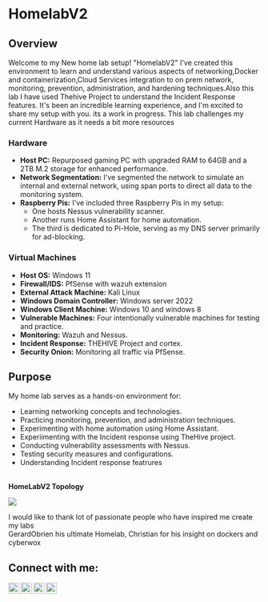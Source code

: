 # HomelabV2
## Overview
Welcome to my New home lab setup! "HomelabV2" I've created this environment to learn and understand various aspects of networking,Docker and containerization,Cloud Services integration to on prem network, monitoring, prevention, administration, and hardening techniques.Also this lab I have used Thehive Project to understand the Incident Response features. It's been an incredible learning experience, and I'm excited to share my setup with you. its a work in progress. This lab challenges my current Hardware as it needs a bit more resources

### Hardware
- **Host PC:** Repurposed gaming PC with upgraded RAM to 64GB and a 2TB M.2 storage for enhanced performance.
- **Network Segmentation:** I've segmented the network to simulate an internal and external network, using span ports to direct all data to the monitoring system.
- **Raspberry Pis:** I've included three Raspberry Pis in my setup:
  - One hosts Nessus vulnerability scanner.
  - Another runs Home Assistant for home automation.
  - The third is dedicated to Pi-Hole, serving as my DNS server primarily for ad-blocking.

### Virtual Machines
- **Host OS:** Windows 11
- **Firewall/IDS:** PfSense with wazuh extension
- **External Attack Machine:** Kali Linux
- **Windows Domain Controller:** Windows server 2022
- **Windows Client Machine:** Windows 10 and windows 8
- **Vulnerable Machines:** Four intentionally vulnerable machines for testing and practice.
- **Monitoring:** Wazuh and Nessus.
- **Incident Response:** THEHIVE Project and cortex.
- **Security Onion:** Monitoring all traffic via PfSense.

## Purpose
My home lab serves as a hands-on environment for:
- Learning networking concepts and technologies.
- Practicing monitoring, prevention, and administration techniques.
- Experimenting with home automation using Home Assistant.
- Experiimenting with the Incident response using TheHive project.
- Conducting vulnerability assessments with Nessus.
- Testing security measures and configurations.
- Understanding Incident response featrures
<br> <br>
<!--# Home Lab Setup-->
<b>HomeLabV2 Topology</b><br/>

<img align="center" src="https://i.imgur.com/oBdDYAA.png" /><br/>


I would like to thank lot of passionate people who have inspired me create my labs<br>
GerardObrien his ultimate Homelab, Christian for his insight on dockers and cyberwox

<h2>  Connect with me:</h2>

<img align="left" alt="rajeev | YouTube" width="22px" src="https://cdn.jsdelivr.net/npm/simple-icons@v3/icons/youtube.svg" />
<img align="left" alt="rajeev | Twitter" width="22px" src="https://cdn.jsdelivr.net/npm/simple-icons@v3/icons/twitter.svg" />
<img align="left" alt="rajeev | LinkedIn" width="22px" src="https://cdn.jsdelivr.net/npm/simple-icons@v3/icons/linkedin.svg" />
<img align="left" alt="rajeev | Instagram" width="22px" src="https://cdn.jsdelivr.net/npm/simple-icons@v3/icons/instagram.svg" />


<!--


Here are some ideas to get you started:

- 🔭 I’m currently working on ...
- 🌱 I’m currently learning ...
- 👯 I’m looking to collaborate on ...
- 🤔 I’m looking for help with ...
- 💬 Ask me about ...
- 📫 How to reach me: ...
- 😄 Pronouns: ...
- ⚡ Fun fact: ...
-->
